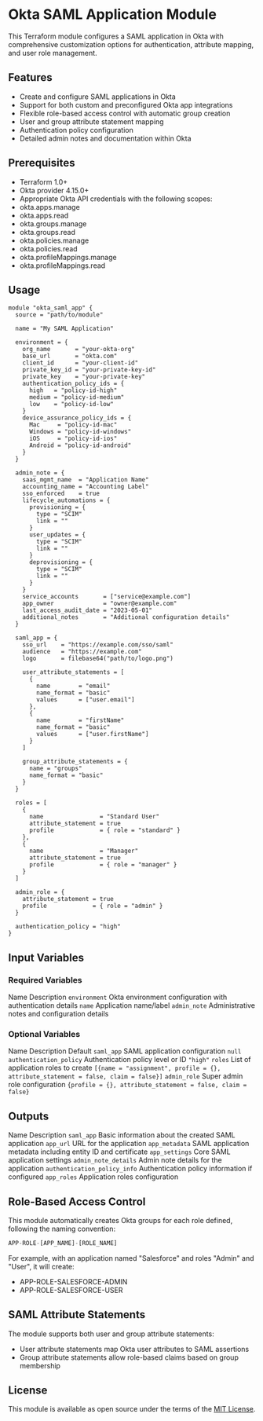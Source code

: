 # Okta SAML Application Module

This Terraform module configures a SAML application in Okta with comprehensive customization options for authentication, attribute mapping, and user role management.

## Features

- Create and configure SAML applications in Okta
- Support for both custom and preconfigured Okta app integrations
- Flexible role-based access control with automatic group creation
- User and group attribute statement mapping
- Authentication policy configuration
- Detailed admin notes and documentation within Okta

## Prerequisites

- Terraform 1.0+
- Okta provider 4.15.0+
- Appropriate Okta API credentials with the following scopes:
- okta.apps.manage
- okta.apps.read
- okta.groups.manage
- okta.groups.read
- okta.policies.manage
- okta.policies.read
- okta.profileMappings.manage
- okta.profileMappings.read

## Usage

```hcl
module "okta_saml_app" {
  source = "path/to/module"

  name = "My SAML Application"
  
  environment = {
    org_name       = "your-okta-org"
    base_url       = "okta.com"
    client_id      = "your-client-id"
    private_key_id = "your-private-key-id"
    private_key    = "your-private-key"
    authentication_policy_ids = {
      high   = "policy-id-high"
      medium = "policy-id-medium"
      low    = "policy-id-low"
    }
    device_assurance_policy_ids = {
      Mac     = "policy-id-mac"
      Windows = "policy-id-windows"
      iOS     = "policy-id-ios"
      Android = "policy-id-android"
    }
  }

  admin_note = {
    saas_mgmt_name  = "Application Name"
    accounting_name = "Accounting Label"
    sso_enforced    = true
    lifecycle_automations = {
      provisioning = {
        type = "SCIM"
        link = ""
      }
      user_updates = {
        type = "SCIM"
        link = ""
      }
      deprovisioning = {
        type = "SCIM"
        link = ""
      }
    }
    service_accounts       = ["service@example.com"]
    app_owner              = "owner@example.com"
    last_access_audit_date = "2023-05-01"
    additional_notes       = "Additional configuration details"
  }

  saml_app = {
    sso_url    = "https://example.com/sso/saml"
    audience   = "https://example.com"
    logo       = filebase64("path/to/logo.png")
    
    user_attribute_statements = [
      {
        name        = "email"
        name_format = "basic"
        values      = ["user.email"]
      },
      {
        name        = "firstName"
        name_format = "basic"
        values      = ["user.firstName"]
      }
    ]
    
    group_attribute_statements = {
      name = "groups"
      name_format = "basic"
    }
  }

  roles = [
    {
      name                = "Standard User"
      attribute_statement = true
      profile             = { role = "standard" }
    },
    {
      name                = "Manager"
      attribute_statement = true
      profile             = { role = "manager" }
    }
  ]

  admin_role = {
    attribute_statement = true
    profile             = { role = "admin" }
  }

  authentication_policy = "high"
}
```

## Input Variables

### Required Variables

 Name  Description  `environment`  Okta environment configuration with authentication details  `name`  Application name/label  `admin_note`  Administrative notes and configuration details 

### Optional Variables

 Name  Description  Default  `saml_app`  SAML application configuration  `null`  `authentication_policy`  Authentication policy level or ID  `"high"`  `roles`  List of application roles to create  `[{name = "assignment", profile = {}, attribute_statement = false, claim = false}]`  `admin_role`  Super admin role configuration  `{profile = {}, attribute_statement = false, claim = false}` 

## Outputs

 Name  Description  `saml_app`  Basic information about the created SAML application  `app_url`  URL for the application  `app_metadata`  SAML application metadata including entity ID and certificate  `app_settings`  Core SAML application settings  `admin_note_details`  Admin note details for the application  `authentication_policy_info`  Authentication policy information if configured  `app_roles`  Application roles configuration 

## Role-Based Access Control

This module automatically creates Okta groups for each role defined, following the naming convention:

```javascript
APP-ROLE-[APP_NAME]-[ROLE_NAME]
```

For example, with an application named "Salesforce" and roles "Admin" and "User", it will create:

- APP-ROLE-SALESFORCE-ADMIN
- APP-ROLE-SALESFORCE-USER

## SAML Attribute Statements

The module supports both user and group attribute statements:

- User attribute statements map Okta user attributes to SAML assertions
- Group attribute statements allow role-based claims based on group membership

## License

This module is available as open source under the terms of the [MIT License](https://opensource.org/licenses/MIT).